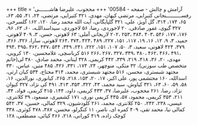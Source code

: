 +++
title = 'آرامش و چالش - صفحه - 00584'
+++
محجوب، علیرضا هاشـــــــی رفســــــــــنجانی کتیرایی، مرتضی کیهان، مهدی، ۳۲۱ کتیرایی، مرتضی، ۲۴، ۴۱، ۵۵، ۶۳، ۶۵، ۱۷۴، ۳۱۴، گل آویژ، علی، ۳۲۱ گلپایگانی، آیت الله محمد رضا، ۱۲۰، ۱۶۲ گلسرخی، ۳۲۷ گیوی، غفور صادقی، ۲۰ لاجوردی، رضا، ۵۶ لاجوردی، سیداسداللـه، ۶۰، ۶۳، ۹۶، ۱۷۶، ۱۷۷، ۵۴۶ ،۴۰۳ ،۳۸۴ ،۲۵۳ ،۲۰۲ لاریجانی آملی: ۶۳ لاهوتی، حسن، ۳، ۴۰۹ لاهوتی، حمید، ۳، ۹، ۱۲، ۱۶، ۱۹، ۱۱۷، ۱۵۱، ۲۲۷، ۴۸۹ ،۴۲۴ ،۳۷۴ ،۲۶۴ لاهوتی، سارا، ۳۲۶، ۳۶۶، ۳۷۹، ۴۲۴ لاهوتی، سعید، ۳، ۵۰، ۱۰۷، ۱۵۱، ۲۲۲، ۲۴۱، ۳۴۹، ۵۴۴ ،۴۳۷ ،۳۶۲ ،۴۹۵ ،۴۹۴ ،۴۹۱ ،۴۶۶ ،۴۶۲ ،۳۸۰ ،۳۴۹ ،۳۲۷ ،۲۶۷ ،۲۶۶ ۵۱۶ کرباسچی، غلامحسین، ۱۳۰ کرویی، مهدی، ۲۰، ۳۶، ۴۱۸، ۲۱۹، ۳۳۹، ۴۴۲ کریمی، ۳۲۸ لبنانی، محمد صادق، ۳۸۰ لی(خانم متخصص طب سوزنی)، ۳۲ متکی، منوچهر، ۲۴، ۱۷۴، ۳۳۱، ۴۲۶، ۴۸۵ متین، عباس، ۳۳۰ مجتهد شبستری، محسن، ۵۱۶ مجتهد شبستری، محمد، ۳۱۴ محتاج، ۵۳۴ کیان ارثی، اسدالله، ۱۶۰ محتشمی پور، علی اکبر، ۱۷، ۲۰، ۱۵۳، ۲۱۸، ۲۶۵، کیانوری، نورالدین، ۱۶، ۵۸، ۵۹، ۶۰، ۶۳، ۳۲۱ کیاوش، سید محمد، ۴۳، ۳۲۲، ۳۵۳، ۴۱۳، ۴۹۱ کی نژاد، ۳۲۷ کیوان نژاد، رضا، ۲۶۱ محجوب، علیرضا، ۳۷، ۴۳۳ کریمی، داود، ۱۴۴، ۴۱۵ کریمی، فواد، ۳۴، ۲۱۱، ۳۵۳ کریمی، محمود، ۵۷، ۴۳۵ کریمی نوری، ۱۷۱ کشمیری، مسعود، ۳۹ کلانتری، عیسی، ۲۳۸، ۲۴۲، ۲۵۰ کلانتری، محمد، ۲۶۱ کلودشیون، ۳۲۹ کمالی، حسین، ۳۷، ۵۴۲ کمالی نیا، محمد تقی، ۴۰۹ کمره ای، ناصر، ۱۱ کنگرلو، محسن، ۳۸۷، ۴۷۸ کوثری، ۳۳۸ کوچک زاده، ۴۱۹ کورانی، ۲۱۸، ۴۶۶ کیائی، مصطفی، ۱۲۸